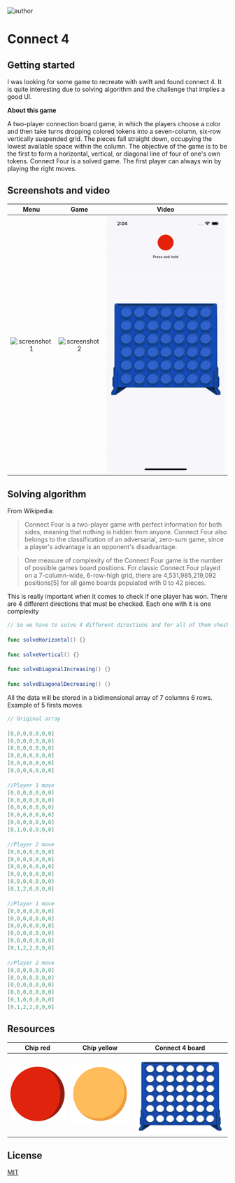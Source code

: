 ![author](https://img.shields.io/badge/author-fernando%20salom-red)

# Connect 4

## Getting started

I was looking for some game to recreate with swift and found connect 4. It is quite interesting due to solving algorithm and the challenge that implies a good UI.

**About this game**

A two-player connection board game, in which the players choose a color and then take turns dropping colored tokens into a seven-column, six-row vertically suspended grid. The pieces fall straight down, occupying the lowest available space within the column. The objective of the game is to be the first to form a horizontal, vertical, or diagonal line of four of one's own tokens. Connect Four is a solved game. The first player can always win by playing the right moves.

## Screenshots and video

Menu             |  Game           | Video
:-------------------------:|:-------------------------:|:-------------------------:
![screenshot1](https://i.ibb.co/RvVz3qm/Captura-de-Pantalla-2022-07-25-a-las-12-27-14.png)  |  ![screenshot2](https://i.ibb.co/1ZLDrt7/Captura-de-Pantalla-2022-07-25-a-las-12-28-12.png) |  ![video](media/video.gif)

 

## Solving algorithm

From Wikipedia:

> Connect Four is a two-player game with perfect information for both sides, meaning that nothing is hidden from anyone. Connect Four also belongs to the classification of an adversarial, zero-sum game, since a player's advantage is an opponent's disadvantage.

> One measure of complexity of the Connect Four game is the number of possible games board positions. For classic Connect Four played on a 7-column-wide, 6-row-high grid, there are 4,531,985,219,092 positions[5] for all game boards populated with 0 to 42 pieces.

This is really important when it comes to check if one player has won. There are 4 different directions that must be checked. Each one with it is one complexity

```swift
// So we have to solve 4 different directions and for all of them check if is inside limit

func solveHorizontal() {}

func solveVertical() {}

func solveDiagonalIncreasing() {}

func solveDiagonalDecreasing() {}

```

All the data will be stored in a bidimensional array of 7 columns 6 rows. Example of 5 firsts moves


```swift
// Original array

[0,0,0,0,0,0,0]
[0,0,0,0,0,0,0]
[0,0,0,0,0,0,0]
[0,0,0,0,0,0,0]
[0,0,0,0,0,0,0]
[0,0,0,0,0,0,0]

//Player 1 move
[0,0,0,0,0,0,0]
[0,0,0,0,0,0,0]
[0,0,0,0,0,0,0]
[0,0,0,0,0,0,0]
[0,0,0,0,0,0,0]
[0,1,0,0,0,0,0]

//Player 2 move
[0,0,0,0,0,0,0]
[0,0,0,0,0,0,0]
[0,0,0,0,0,0,0]
[0,0,0,0,0,0,0]
[0,0,0,0,0,0,0]
[0,1,2,0,0,0,0]

//Player 1 move
[0,0,0,0,0,0,0]
[0,0,0,0,0,0,0]
[0,0,0,0,0,0,0]
[0,0,0,0,0,0,0]
[0,0,0,0,0,0,0]
[0,1,2,2,0,0,0]

//Player 2 move
[0,0,0,0,0,0,0]
[0,0,0,0,0,0,0]
[0,0,0,0,0,0,0]
[0,0,0,0,0,0,0]
[0,1,0,0,0,0,0]
[0,1,2,2,0,0,0]
```


## Resources

Chip red             |  Chip yellow           |  Connect 4 board
:-------------------------:|:-------------------------:|:-------------------------:
![chip red](media/red.png)  |  ![chip yellow](media/yellow.png) |  ![board](media/board.png)

 


## License
[MIT](https://choosealicense.com/licenses/mit/)
